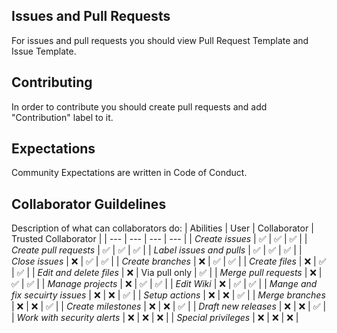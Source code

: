 ## Issues and Pull Requests
For issues and pull requests you 
should view Pull Request Template
and Issue Template.

## Contributing
In order to contribute you should
create pull requests and add
"Contribution" label to it.

## Expectations
Community Expectations are written
in Code of Conduct.

## Collaborator Guildelines
Description of what can collaborators do:
| Abilities | User | Collaborator | Trusted Collaborator |
| --- | --- | --- | --- |
| *Create issues* | :white_check_mark: | :white_check_mark: | :white_check_mark: |
| *Create pull requests* | :white_check_mark: | :white_check_mark: | :white_check_mark: |
| *Label issues and pulls* | :white_check_mark: | :white_check_mark: | :white_check_mark: |
| *Close issues* | :x: | :white_check_mark: | :white_check_mark: |
| *Create branches* | :x: | :white_check_mark: | :white_check_mark: |
| *Create files* | :x: | :white_check_mark: | :white_check_mark: |
| *Edit and delete files* | :x: | Via pull only | :white_check_mark: |
| *Merge pull requests* | :x: | :white_check_mark: | :white_check_mark: |
| *Manage projects* | :x: | :white_check_mark: | :white_check_mark: |
| *Edit Wiki* | :x: | :white_check_mark: | :white_check_mark: |
| *Mange and fix secuirty issues* | :x: | :x: | :white_check_mark: |
| *Setup actions* | :x: | :x: | :white_check_mark: |
| *Merge branches* | :x: | :x: | :white_check_mark: |
| *Create milestones* | :x: | :x: | :white_check_mark: |
| *Draft new releases* | :x: | :x: | :white_check_mark: |
| *Work with security alerts* | :x: | :x: | :x: |
| *Special privileges* | :x: | :x: | :x: |
